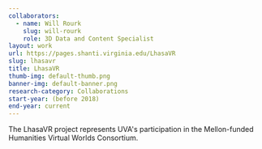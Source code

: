 ```yaml
---
collaborators: 
  - name: Will Rourk
    slug: will-rourk
    role: 3D Data and Content Specialist
layout: work
url: https://pages.shanti.virginia.edu/LhasaVR
slug: lhasavr
title: LhasaVR
thumb-img: default-thumb.png
banner-img: default-banner.png
research-category: Collaborations
start-year: (before 2018)
end-year: current
---
```

The LhasaVR project represents UVA's participation in the Mellon-funded Humanities Virtual Worlds Consortium. 
